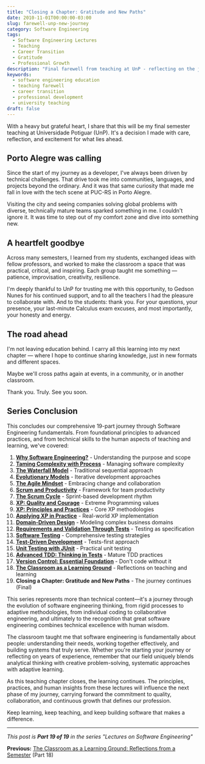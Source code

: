 ```yaml
---
title: "Closing a Chapter: Gratitude and New Paths"
date: 2010-11-01T00:00:00-03:00
slug: farewell-unp-new-journey
category: Software Engineering
tags:
  - Software Engineering Lectures
  - Teaching
  - Career Transition
  - Gratitude
  - Professional Growth
description: "Final farewell from teaching at UnP - reflecting on the journey and moving forward to new challenges in Porto Alegre."
keywords:
  - software engineering education
  - teaching farewell
  - career transition
  - professional development
  - university teaching
draft: false
---
```


With a heavy but grateful heart, I share that this will be my final semester teaching at Universidade Potiguar (UnP). It's a decision I made with care, reflection, and excitement for what lies ahead.

## Porto Alegre was calling

Since the start of my journey as a developer, I've always been driven by technical challenges. That drive took me into communities, languages, and projects beyond the ordinary. And it was that same curiosity that made me fall in love with the tech scene at PUC-RS in Porto Alegre.

Visiting the city and seeing companies solving global problems with diverse, technically mature teams sparked something in me. I couldn't ignore it. It was time to step out of my comfort zone and dive into something new.

## A heartfelt goodbye

Across many semesters, I learned from my students, exchanged ideas with fellow professors, and worked to make the classroom a space that was practical, critical, and inspiring. Each group taught me something — patience, improvisation, creativity, resilience.

I'm deeply thankful to UnP for trusting me with this opportunity, to Gedson Nunes for his continued support, and to all the teachers I had the pleasure to collaborate with. And to the students: thank you. For your questions, your presence, your last-minute Calculus exam excuses, and most importantly, your honesty and energy.

## The road ahead

I'm not leaving education behind. I carry all this learning into my next chapter — where I hope to continue sharing knowledge, just in new formats and different spaces.

Maybe we'll cross paths again at events, in a community, or in another classroom.

Thank you. Truly. See you soon.

## Series Conclusion

This concludes our comprehensive 19-part journey through Software Engineering fundamentals. From foundational principles to advanced practices, and from technical skills to the human aspects of teaching and learning, we've covered:

1. **[Why Software Engineering?](/en/posts/2010-02-24-software-engineering-purpose/)** - Understanding the purpose and scope
2. **[Taming Complexity with Process](/en/posts/2010-03-02-complexity-process/)** - Managing software complexity
3. **[The Waterfall Model](/en/posts/2010-03-10-waterfall-model/)** - Traditional sequential approach
4. **[Evolutionary Models](/en/posts/2010-03-18-evolutionary-models/)** - Iterative development approaches
5. **[The Agile Mindset](/en/posts/2010-03-26-agile-mindset/)** - Embracing change and collaboration
6. **[Scrum and Productivity](/en/posts/2010-04-03-scrum-productivity/)** - Framework for team productivity
7. **[The Scrum Cycle](/en/posts/2010-04-11-scrum-cycle/)** - Sprint-based development rhythm
8. **[XP: Quality and Courage](/en/posts/2010-04-19-xp-quality-courage/)** - Extreme Programming values
9. **[XP: Principles and Practices](/en/posts/2010-05-01-xp-principles-practices/)** - Core XP methodologies
10. **[Applying XP in Practice](/en/posts/2010-05-08-applying-xp-strategies/)** - Real-world XP implementation
11. **[Domain-Driven Design](/en/posts/2010-05-15-domain-driven-design/)** - Modeling complex business domains
12. **[Requirements and Validation Through Tests](/en/posts/2010-05-22-requirements-validation-tests/)** - Testing as specification
13. **[Software Testing](/en/posts/2010-05-29-software-testing/)** - Comprehensive testing strategies
14. **[Test-Driven Development](/en/posts/2010-06-05-test-driven-development/)** - Tests-first approach
15. **[Unit Testing with JUnit](/en/posts/2010-06-12-junit-unit-testing/)** - Practical unit testing
16. **[Advanced TDD: Thinking in Tests](/en/posts/2010-06-19-advanced-tdd-thinking-tests/)** - Mature TDD practices
17. **[Version Control: Essential Foundation](/en/posts/2010-06-26-version-control-essential-foundation/)** - Don't code without it
18. **[The Classroom as a Learning Ground](/en/posts/2010-07-03-classroom-learning-reflections/)** - Reflections on teaching and learning
19. **Closing a Chapter: Gratitude and New Paths** - The journey continues (Final)

This series represents more than technical content—it's a journey through the evolution of software engineering thinking, from rigid processes to adaptive methodologies, from individual coding to collaborative engineering, and ultimately to the recognition that great software engineering combines technical excellence with human wisdom.

The classroom taught me that software engineering is fundamentally about people: understanding their needs, working together effectively, and building systems that truly serve. Whether you're starting your journey or reflecting on years of experience, remember that our field uniquely blends analytical thinking with creative problem-solving, systematic approaches with adaptive learning.

As this teaching chapter closes, the learning continues. The principles, practices, and human insights from these lectures will influence the next phase of my journey, carrying forward the commitment to quality, collaboration, and continuous growth that defines our profession.

Keep learning, keep teaching, and keep building software that makes a difference.

---

_This post is **Part 19 of 19** in the series "Lectures on Software Engineering"_

**Previous:** [The Classroom as a Learning Ground: Reflections from a Semester](/en/posts/2010-07-03-classroom-learning-reflections/) (Part 18)
